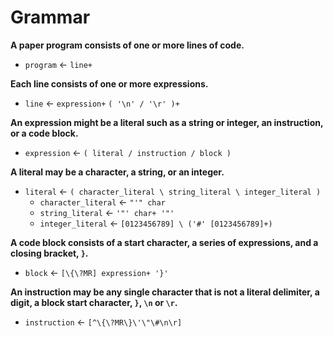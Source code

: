 # Grammar

**A paper program consists of one or more lines of code.**

 - `program` ← `line+`

**Each line consists of one or more expressions.**

 - `line` ← `expression+` `( '\n' / '\r' )+`

**An expression might be a literal such as a string or integer, an instruction, or a code block.**

 - `expression` ← `( literal / instruction / block )`

**A literal may be a character, a string, or an integer.**

 - `literal` ← `( character_literal \ string_literal \ integer_literal )`
    - `character_literal` ← `"'" char`
    - `string_literal` ← `'"' char+ '"'`
    - `integer_literal` ← `[0123456789] \ ('#' [0123456789]+)`

**A code block consists of a start character, a series of expressions, and a closing bracket, `}`.**

 - `block` ← `[\{\?MR] expression+ '}'`

**An instruction may be any single character that is not a literal delimiter, a digit, a block start character, `}`, `\n` or `\r`.**

 - `instruction` ← `[^\{\?MR\}\'\"\#\n\r]`
